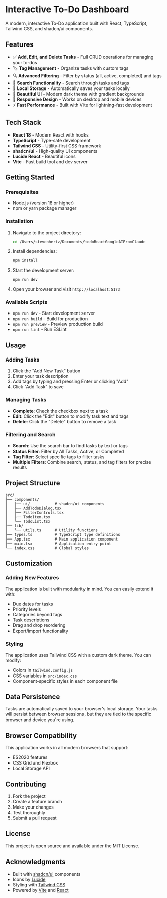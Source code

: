 # Interactive To-Do Dashboard

A modern, interactive To-Do application built with React, TypeScript, Tailwind CSS, and shadcn/ui components.

## Features

- ✅ **Add, Edit, and Delete Tasks** - Full CRUD operations for managing your to-dos
- 🏷️ **Tag Management** - Organize tasks with custom tags
- 🔍 **Advanced Filtering** - Filter by status (all, active, completed) and tags
- 🔎 **Search Functionality** - Search through tasks and tags
- 💾 **Local Storage** - Automatically saves your tasks locally
- 🎨 **Beautiful UI** - Modern dark theme with gradient backgrounds
- 📱 **Responsive Design** - Works on desktop and mobile devices
- ⚡ **Fast Performance** - Built with Vite for lightning-fast development

## Tech Stack

- **React 18** - Modern React with hooks
- **TypeScript** - Type-safe development
- **Tailwind CSS** - Utility-first CSS framework
- **shadcn/ui** - High-quality UI components
- **Lucide React** - Beautiful icons
- **Vite** - Fast build tool and dev server

## Getting Started

### Prerequisites

- Node.js (version 18 or higher)
- npm or yarn package manager

### Installation

1. Navigate to the project directory:
   ```bash
   cd /Users/stevenhertz/Documents/todoReactGoogleAIFromClaude
   ```

2. Install dependencies:
   ```bash
   npm install
   ```

3. Start the development server:
   ```bash
   npm run dev
   ```

4. Open your browser and visit `http://localhost:5173`

### Available Scripts

- `npm run dev` - Start development server
- `npm run build` - Build for production
- `npm run preview` - Preview production build
- `npm run lint` - Run ESLint

## Usage

### Adding Tasks
1. Click the "Add New Task" button
2. Enter your task description
3. Add tags by typing and pressing Enter or clicking "Add"
4. Click "Add Task" to save

### Managing Tasks
- **Complete**: Check the checkbox next to a task
- **Edit**: Click the "Edit" button to modify task text and tags
- **Delete**: Click the "Delete" button to remove a task

### Filtering and Search
- **Search**: Use the search bar to find tasks by text or tags
- **Status Filter**: Filter by All Tasks, Active, or Completed
- **Tag Filter**: Select specific tags to filter tasks
- **Multiple Filters**: Combine search, status, and tag filters for precise results

## Project Structure

```
src/
├── components/
│   ├── ui/           # shadcn/ui components
│   ├── AddTodoDialog.tsx
│   ├── FilterControls.tsx
│   ├── TodoItem.tsx
│   └── TodoList.tsx
├── lib/
│   └── utils.ts      # Utility functions
├── types.ts          # TypeScript type definitions
├── App.tsx           # Main application component
├── main.tsx          # Application entry point
└── index.css         # Global styles
```

## Customization

### Adding New Features
The application is built with modularity in mind. You can easily extend it with:
- Due dates for tasks
- Priority levels
- Categories beyond tags
- Task descriptions
- Drag and drop reordering
- Export/import functionality

### Styling
The application uses Tailwind CSS with a custom dark theme. You can modify:
- Colors in `tailwind.config.js`
- CSS variables in `src/index.css`
- Component-specific styles in each component file

## Data Persistence

Tasks are automatically saved to your browser's local storage. Your tasks will persist between browser sessions, but they are tied to the specific browser and device you're using.

## Browser Compatibility

This application works in all modern browsers that support:
- ES2020 features
- CSS Grid and Flexbox
- Local Storage API

## Contributing

1. Fork the project
2. Create a feature branch
3. Make your changes
4. Test thoroughly
5. Submit a pull request

## License

This project is open source and available under the MIT License.

## Acknowledgments

- Built with [shadcn/ui](https://ui.shadcn.com/) components
- Icons by [Lucide](https://lucide.dev/)
- Styling with [Tailwind CSS](https://tailwindcss.com/)
- Powered by [Vite](https://vitejs.dev/) and [React](https://reactjs.org/)
